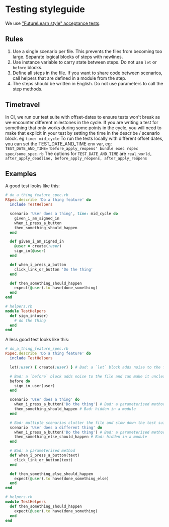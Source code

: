 # Testing styleguide

We use ["FutureLearn style" acceptance tests](https://web.archive.org/web/20160801112733/https://about.futurelearn.com/blog/how-we-write-readable-feature-tests-with-rspec/).

## Rules

1. Use a single scenario per file. This prevents the files from becoming too large. Separate logical blocks of steps with newlines.
2. Use instance variable to carry state between steps. Do not use `let` or `before` blocks.
3. Define all steps in the file. If you want to share code between scenarios, call helpers that are defined in a module from the step.
4. The steps should be written in English. Do not use parameters to call the step methods.

## Timetravel

In CI, we run our test suite with offset-dates to ensure tests won't break as we encounter different milestones in the cycle.
If you are writing a test for something that only works during some points in the cycle, you will need to make that explicit in your test by setting the time in the describe / scenario block. eg `time: mid_cycle`
To run the tests locally with different offset dates, you can set the TEST_DATE_AND_TIME env var, eg:
`TEST_DATE_AND_TIME='before_apply_reopens' bundle exec rspec spec/some_spec.rb`
The options for `TEST_DATE_AND_TIME` are `real_world, after_apply_deadline, before_apply_reopens, after_apply_reopens`

## Examples

A good test looks like this:

```rb
# do_a_thing_feature_spec.rb
RSpec.describe 'Do a thing feature' do
  include TestHelpers

  scenario 'User does a thing', time: mid_cycle do
    given_i_am_signed_in
    when_i_press_a_button
    then_something_should_happen
  end

  def given_i_am_signed_in
    @user = create(:user)
    sign_in(@user)
  end

  def when_i_press_a_button
    click_link_or_button 'Do the thing'
  end

  def then_something_should_happen
    expect(@user).to have(done_something)
  end
end

# helpers.rb
module TestHelpers
  def sign_in(user)
    # do the thing
  end
end
```

A less good test looks like this:

```rb
# do_a_thing_feature_spec.rb
RSpec.describe 'Do a thing feature' do
  include TestHelpers

  let(:user) { create(:user) } # Bad: a `let` block adds noise to the file and adds indirection

  # Bad: a `before` block adds noise to the file and can make it unclear why something is set up
  before do
    sign_in_user(user)
  end

  scenario 'User does a thing' do
    when_i_press_a_button('Do the thing') # Bad: a parameterised method makes the step harder to read
    then_something_should_happen # Bad: hidden in a module
  end

  # Bad: multiple scenarios clutter the file and slow down the test suite
  scenario 'User does a different thing' do
    when_i_press_a_button('Do the thing') # Bad: a parameterised method makes the step harder to read
    then_something_else_should_happen # Bad: hidden in a module
  end

  # Bad: a parameterised method
  def when_i_press_a_button(text)
    click_link_or_button(text)
  end

  def then_something_else_should_happen
    expect(@user).to have(done_something_else)
  end
end

# helpers.rb
module TestHelpers
  def then_something_should_happen
    expect(@user).to have(done_something)
  end
end
```
